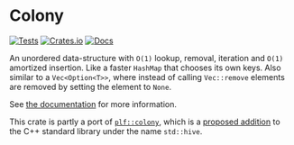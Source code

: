 # Colony

[![Tests](https://github.com/LlewVallis/colony/actions/workflows/ci.yml/badge.svg)](https://github.com/LlewVallis/colony/actions/workflows/ci.yml)
[![Crates.io](https://img.shields.io/crates/v/colony)](https://crates.io/crates/colony)
[![Docs](https://img.shields.io/docsrs/colony)](`https://docs.rs/colony`)

An unordered data-structure with `O(1)` lookup, removal, iteration and `O(1)` amortized insertion.
Like a faster `HashMap` that chooses its own keys.
Also similar to a `Vec<Option<T>>`, where instead of calling `Vec::remove` elements are removed by setting the element to `None`.

See [the documentation](https://docs.rs/colony) for more information.

This crate is partly a port of [`plf::colony`](https://plflib.org/colony.htm), which is a
[proposed addition](https://isocpp.org/files/papers/P0447R16.html)
to the C++ standard library under the name `std::hive`.